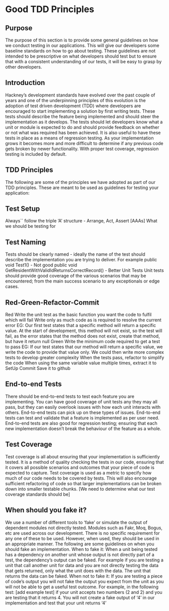 # Good TDD Principles

## Purpose
The purpose of this section is to provide some general guidelines on how we conduct testing in our applications.  This will give our developers some baseline standards on how to go about testing.  These guidelines are not intended to be prescriptive on what developers should test but to ensure that with a consistent understanding of our tests, it will be easy to grasp by other developers.

## Introduction
Hackney’s development standards have evolved over the past couple of years and one of the underpinning principles of this evolution is the adoption of test driven development (TDD) where developers are encouraged to start implementing a solution by first writing tests.  These tests should describe the feature being implemented and should steer the implementation as it develops.  The tests should let developers know what a unit or module is expected to do and should provide feedback on whether or not what was required has been achieved.  It is also useful to have these tests in place as a means of regression testing.  As your implementation grows it becomes more and more difficult to determine if any previous code gets broken by newer functionality.  With proper test coverage, regression testing is included by default.

## TDD Principles
The following are some of the principles we have adopted as part of our TDD principles.  These are meant to be used as guidelines for testing your application:

## Test Setup
Always`` follow the triple ‘A’ structure - Arrange, Act, Assert [AAAs]
What we should be testing for

## Test Naming
Tests should be clearly named - ideally the name of the test should describe the implementation you are trying to deliver.  For example
public void Test1() - Not good
public void GetResidentWithValidIdReturnsCorrectRecord() - Better
Unit Tests
Unit tests should provide good coverage of the various scenarios that may be encountered; from the main success scenario to any exceptionals or edge cases.

## Red-Green-Refactor-Commit
Red
Write the unit test as the basic function you want the code to fulfil which will fail
Write only as much code as is required to resolve the current error
EG: Our first test states that a specific method will return a specific value. At the start of development, this method will not exist, so the test will fail, as the error states that the method does not exist, create that method, but have it return null
Green
Write the minimum code required to get a test to pass
EG: If our test states that our method will return a specific value, we write the code to provide that value only. We could then write more complex tests to develop greater complexity
When the tests pass, refactor to simplify the code
When using the same variable value multiple times, extract it to SetUp
Commit
Save it to github

## End-to-end Tests
There should be end-to-end tests to test each feature you are implementing.  You can have good coverage of unit tests any they may all pass, but they can easily overlook issues with how each unit interacts with others.  End-to-end tests can pick up on these types of issues.
End-to-end tests can test and validate that a feature is implemented as per user need.
End-to-end tests are also good for regression testing; ensuring that each new implementation doesn’t break the behaviour of the feature as a whole.

## Test Coverage
Test coverage is all about ensuring that your implementation is sufficiently tested.  It is a method of quality checking the tests in our code, ensuring that it covers all possible scenarios and outcomes that your piece of code is expected to capture.
Test coverage is used as a metric to specify how much of our code needs to be covered by tests.  This will also encourage sufficient refactoring of code so that larger implementations can be broken down into smaller testable chunks.
[We need to determine what our test coverage standards should be]

## When should you fake it?
We use a number of different tools to ‘fake’ or simulate the output of dependent modules not directly tested.  Modules such as Fakr, Moq, Bogus, etc are used across our development.  There is no specific requirement for any one of these to be used.  However, when used, they should be used in an appropriate manner.  The following are some guidelines on when you should fake an implementation.
When to fake it:
When a unit being tested has a dependency on another unit whose output is not directly part of a test, the dependency’s output can be faked.  For example if you are testing a unit that call another unit for data and you are not directly testing the data that gets returned, only what the unit does with the data.  The unit that returns the data can be faked.
When not to fake it:
If you are testing a piece of code’s output you will not fake the output you expect from the unit as you will not be able to get a useful test outcome.  For example,  in the following test:
	[add example test]
if your unit accepts two numbers (2 and 2) and you are testing that it returns 4.  You will not create a fake output of ‘4’ in our implementation and test that your unit returns ‘4’
